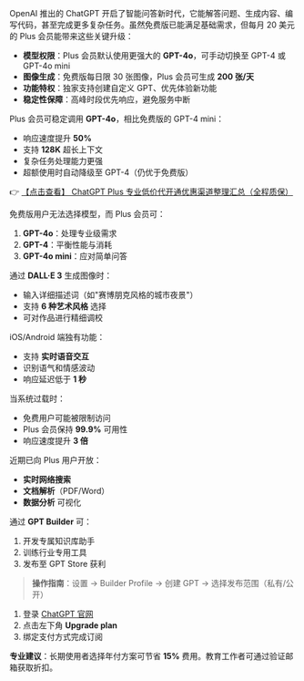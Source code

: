 
OpenAI 推出的 ChatGPT 开启了智能问答新时代，它能解答问题、生成内容、编写代码，甚至完成更多复杂任务。虽然免费版已能满足基础需求，但每月 20 美元的 Plus 会员能带来这些关键升级：


- **模型权限**：Plus 会员默认使用更强大的 **GPT-4o**，可手动切换至 GPT-4 或 GPT-4o mini
- **图像生成**：免费版每日限 30 张图像，Plus 会员可生成 **200 张/天**
- **功能特权**：独家支持创建自定义 GPT、优先体验新功能
- **稳定性保障**：高峰时段优先响应，避免服务中断


Plus 会员可稳定调用 **GPT-4o**，相比免费版的 GPT-4 mini：
- 响应速度提升 **50%**
- 支持 **128K** 超长上下文
- 复杂任务处理能力更强
- 超额使用时自动降级至 GPT-4（仍优于免费版）

👉 [【点击查看】 ChatGPT Plus 专业低价代开通优惠渠道整理汇总（全程质保）](https://bit.ly/DaiKai)


免费版用户无法选择模型，而 Plus 会员可：
1. **GPT-4o**：处理专业级需求
2. **GPT-4**：平衡性能与消耗
3. **GPT-4o mini**：应对简单问答


通过 **DALL·E 3** 生成图像时：
- 输入详细描述词（如"赛博朋克风格的城市夜景"）
- 支持 **6 种艺术风格** 选择
- 可对作品进行精细调校


iOS/Android 端独有功能：
- 支持 **实时语音交互**
- 识别语气和情感波动
- 响应延迟低于 **1 秒**


当系统过载时：
- 免费用户可能被限制访问
- Plus 会员保持 **99.9%** 可用性
- 响应速度提升 **3 倍**


近期已向 Plus 用户开放：
- **实时网络搜索**
- **文档解析**（PDF/Word）
- **数据分析** 可视化


通过 **GPT Builder** 可：
1. 开发专属知识库助手
2. 训练行业专用工具
3. 发布至 GPT Store 获利

> **操作指南**：设置 → Builder Profile → 创建 GPT → 选择发布范围（私有/公开）


1. 登录 [ChatGPT 官网](https://bit.ly/DaiKai)
2. 点击左下角 **Upgrade plan**
3. 绑定支付方式完成订阅

**专业建议**：长期使用者选择年付方案可节省 **15%** 费用。教育工作者可通过验证邮箱获取折扣。
